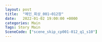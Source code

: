```yaml
---
layout: post
title:  "메인_회상_001~012장"
date:   2022-01-02 19:00:00 +0000
categories: Main
Tags: Story Main
SceneCode: ["scene_skip_cp001-012_q1_s10"]
---
```

